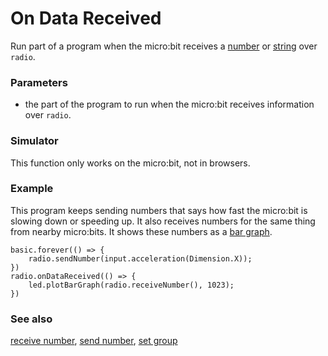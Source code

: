 # On Data Received

Run part of a program when the micro:bit receives a
[number](/reference/types/number) or [string](/reference/types/string) over ``radio``.

### Parameters

* the part of the program to run when the micro:bit receives information over ``radio``.

### Simulator

This function only works on the micro:bit, not in browsers.

### Example

This program keeps sending numbers that says how fast the micro:bit is
slowing down or speeding up.  It also receives numbers for the same
thing from nearby micro:bits. It shows these numbers as a
[bar graph](/reference/led/plot-bar-graph).

```blocks
basic.forever(() => {
    radio.sendNumber(input.acceleration(Dimension.X));
})
radio.onDataReceived(() => {
    led.plotBarGraph(radio.receiveNumber(), 1023);
})
```

### See also

[receive number](/reference/radio/receive-number),
[send number](/reference/radio/send-number), [set group](/reference/radio/set-group)

